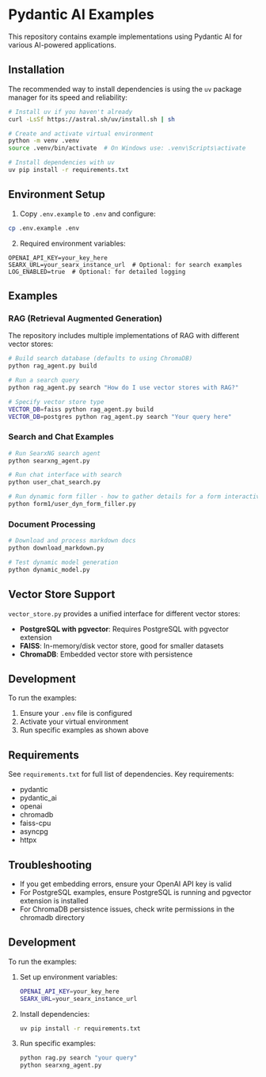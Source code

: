 # Pydantic AI Examples

This repository contains example implementations using Pydantic AI for various AI-powered applications.

## Installation

The recommended way to install dependencies is using the `uv` package manager for its speed and reliability:

```bash
# Install uv if you haven't already
curl -LsSf https://astral.sh/uv/install.sh | sh

# Create and activate virtual environment
python -m venv .venv
source .venv/bin/activate  # On Windows use: .venv\Scripts\activate

# Install dependencies with uv
uv pip install -r requirements.txt
```

## Environment Setup

1. Copy `.env.example` to `.env` and configure:
```bash
cp .env.example .env
```

2. Required environment variables:
```
OPENAI_API_KEY=your_key_here
SEARX_URL=your_searx_instance_url  # Optional: for search examples
LOG_ENABLED=true  # Optional: for detailed logging
```

## Examples

### RAG (Retrieval Augmented Generation)

The repository includes multiple implementations of RAG with different vector stores:

```bash
# Build search database (defaults to using ChromaDB)
python rag_agent.py build

# Run a search query
python rag_agent.py search "How do I use vector stores with RAG?"

# Specify vector store type
VECTOR_DB=faiss python rag_agent.py build
VECTOR_DB=postgres python rag_agent.py search "Your query here"
```

### Search and Chat Examples

```bash
# Run SearxNG search agent
python searxng_agent.py

# Run chat interface with search
python user_chat_search.py

# Run dynamic form filler - how to gather details for a form interactively...
python form1/user_dyn_form_filler.py
```

### Document Processing

```bash
# Download and process markdown docs
python download_markdown.py

# Test dynamic model generation
python dynamic_model.py
```

## Vector Store Support

`vector_store.py` provides a unified interface for different vector stores:

- **PostgreSQL with pgvector**: Requires PostgreSQL with pgvector extension
- **FAISS**: In-memory/disk vector store, good for smaller datasets
- **ChromaDB**: Embedded vector store with persistence

## Development

To run the examples:

1. Ensure your `.env` file is configured
2. Activate your virtual environment
3. Run specific examples as shown above

## Requirements

See `requirements.txt` for full list of dependencies. Key requirements:

- pydantic
- pydantic_ai
- openai
- chromadb
- faiss-cpu
- asyncpg
- httpx

## Troubleshooting

- If you get embedding errors, ensure your OpenAI API key is valid
- For PostgreSQL examples, ensure PostgreSQL is running and pgvector extension is installed
- For ChromaDB persistence issues, check write permissions in the chromadb directory

## Development

To run the examples:

1. Set up environment variables:
   ```bash
   OPENAI_API_KEY=your_key_here
   SEARX_URL=your_searx_instance_url
   ```

2. Install dependencies:
   ```bash
   uv pip install -r requirements.txt
   ```

3. Run specific examples:
   ```bash
   python rag.py search "your query"
   python searxng_agent.py
   ```
